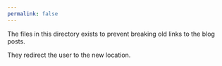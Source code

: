 ```yaml
---
permalink: false
---
```


The files in this directory exists to prevent breaking old links to the blog posts.

They redirect the user to the new location.
